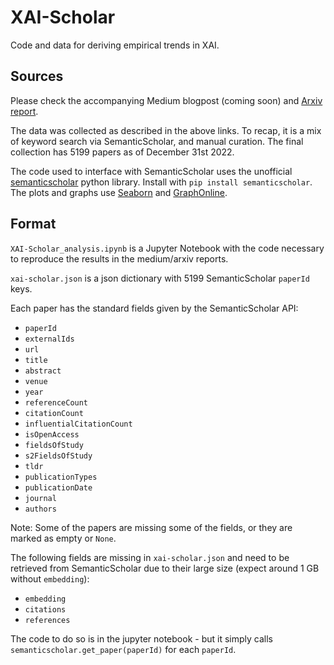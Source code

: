 # XAI-Scholar

Code and data for deriving empirical trends in XAI.

## Sources
Please check the accompanying Medium blogpost (coming soon) and [Arxiv report](http://arxiv.org/abs/2301.05433).

The data was collected as described in the above links. To recap, it is a mix of keyword search via SemanticScholar, and manual curation. The final collection has 5199 papers as of December 31st 2022.

The code used to interface with SemanticScholar uses the unofficial [semanticscholar](https://github.com/danielnsilva/semanticscholar) python library. Install with `pip install semanticscholar`. The plots and graphs use [Seaborn](https://seaborn.pydata.org/) and [GraphOnline](http://graphonline.ru/en/).

## Format
`XAI-Scholar_analysis.ipynb` is a Jupyter Notebook with the code necessary to reproduce the results in the medium/arxiv reports.

`xai-scholar.json` is a json dictionary with 5199 SemanticScholar `paperId` keys.

Each paper has the standard fields given by the SemanticScholar API:
* `paperId`
* `externalIds`
* `url`
* `title`
* `abstract`
* `venue`
* `year`
* `referenceCount`
* `citationCount`
* `influentialCitationCount`
* `isOpenAccess`
* `fieldsOfStudy`
* `s2FieldsOfStudy`
* `tldr`
* `publicationTypes`
* `publicationDate`
* `journal`
* `authors`

Note: Some of the papers are missing some of the fields, or they are marked as empty or `None`. 

The following fields are missing in `xai-scholar.json` and need to be retrieved from SemanticScholar due to their large size (expect around 1 GB without `embedding`):
* `embedding`
* `citations`
* `references`

The code to do so is in the jupyter notebook - but it simply calls `semanticscholar.get_paper(paperId)` for each `paperId`.
